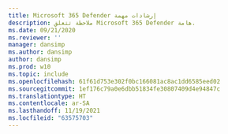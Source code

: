 ```yaml
---
title: Microsoft 365 Defender إرشادات مهمة
description: ملاحظة تتعلق Microsoft 365 Defender هامة.
ms.date: 09/21/2020
ms.reviewer: ''
manager: dansimp
ms.author: dansimp
author: dansimp
ms.prod: w10
ms.topic: include
ms.openlocfilehash: 61f61d753e302f0bc166081ac8ac1dd6585eed02
ms.sourcegitcommit: 1ef176c79a0e6dbb51834fe30807409d4e94847c
ms.translationtype: HT
ms.contentlocale: ar-SA
ms.lasthandoff: 11/19/2021
ms.locfileid: "63575703"
---
```

